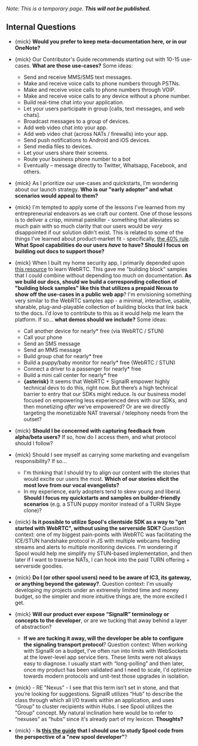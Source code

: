 *Note: This is a temporary page.  **This will not be published.***

## Internal Questions

- {mick} **Would you prefer to keep meta-documentation here, or in our OneNote?**
- {mick} Our Contributor's Guide recommends starting out with 10-15 use-cases.  **What are those use-cases?**  Some ideas:
  - Send and receive MMS/SMS text messages.
  - Make and receive voice calls to phone numbers through PSTNs.
  - Make and receive voice calls to phone numbers through VOIP.
  - Make and receive voice calls to any device without a phone number.
  - Build real-time chat into your application.
  - Let your users participate in group [calls, text messages, and web chats].
  - Broadcast messages to a group of devices.
  - Add web video chat into your app.
  - Add web video chat (across NATs / firewalls) into your app.
  - Send push notifications to Android and iOS devices.
  - Send media files to devices.
  - Let your users share their screens.
  - Route your business phone number to a bot
  - Eventually – message directly to Twitter, Whatsapp, Facebook, and others.
- {mick} As I prioritize our use-cases and quickstarts, I'm wondering about our launch strategy.  **Who is our "early adopter" and what scenarios would appeal to them?**
- {mick} I'm tempted to apply some of the lessons I've learned from my entrepreneurial endeavors as we craft our content.  One of those lessons is to deliver a crisp, minimal painkiller - something that alleviates so much pain with so much clarity that our users would be *very* disappointed if our solution didn't exist.  This is related to some of the things I've learned about product-market fit - specifically, [the 40% rule](https://uxplanet.org/understanding-product-market-fit-from-start-to-finish-596a4653814).   **What Spool capabilities do our users *have* to have?  Should I focus on building out docs to support those?**
- {mick} When I built my home security app, I primarily depended upon [this resource](https://webrtc.github.io/samples/) to learn WebRTC.  This gave me "building block" samples that I could combine without depending too much on documentation.  **As we build our docs, should we build a corresponding collection of "building block samples" like this that utilizes a prepaid Nexus to show off the use-cases in a public web app**?  I'm envisioning something very similar to the WebRTC samples app - a minimal, interactive, usable, sharable, plug-and-playable collection of building blocks that link back to the docs.  I'd love to contribute to this as it would help me learn the platform.  If so... **what demos should we include?**  Some ideas:
  - Call another device for nearly* free (via WebRTC / STUN)
  - Call your phone
  - Send an SMS message
  - Send an MMS message
  - Build group chat for nearly* free
  - Build a puppy/baby monitor for nearly* free (WebRTC / STUN)
  - Connect a driver to a passenger for nearly* free
  - Build a mini call center for nearly* free
  - **{asterisk}** It seems that WebRTC + SignalR empower highly technical devs to do this, right now.  But there’s a high technical barrier to entry that our SDKs might reduce.  Is our business model focused on empowering less experienced devs with our SDKs, and then monetizing *after* we’ve empowered?  Or are we directly targeting the monetizable NAT traversal / telephony needs from the outset?  

- {mick} **Should I be concerned with capturing feedback from alpha/beta users?**  If so, how do I access them, and what protocol should I follow?
- {mick} Should I see myself as carrying some marketing and evangelism responsibility?  If so...
  - I'm thinking that I should try to align our content with the stories that would excite our users the most.  **Which of our stories elicit the most love from our vocal evangelists?**
  - In my experience, early adopters tend to skew young and liberal.  **Should I focus my quickstarts and samples on builder-friendly scenarios** (e.g. a STUN puppy monitor instead of a TURN Skype clone)?
- {mick} **Is it possible to utilize Spool's clientside SDK as a way to "get started with WebRTC", without using the serverside SDK?**  Question context: one of my biggest pain-points with WebRTC was facilitating the ICE/STUN handshake protocol in JS with multiple webcams feeding streams and alerts to multiple monitoring devices.  I'm wondering if Spool would help me simplify my STUN-based implementation, and then later if I want to traverse NATs, I can hook into the paid TURN offering + serverside goodies.
- {mick}  **Do I (or other spool users) need to be aware of IC3, its gateway, or anything beyond the gateway?**.  Question context: I'm usually developing my projects under an extremely limited time and money budget, so the simpler and more intuitive things are, the more excited I get.
- {mick} **Will our product ever expose “SignalR” terminology or concepts to the developer**, or are we tucking that away behind a layer of abstraction?
   - **If we are tucking it away, will the developer be able to configure the signaling transport protocol**?  Question context: When working with SignalR on a budget, I’ve often run into limits with WebSockets at the lower-level app service tiers.  These limits were not always easy to diagnose.  I usually start with “long-polling” and then later, once my product has been validated and I need to scale, I'd optimize towards modern protocols and unit-test those upgrades in isolation.
- {mick} - RE "Nexus" - I see that this term isn’t set in stone, and that you’re looking for suggestions.  SignalR utilizes “Hub” to describe the class through which all I/O travels within an application, and uses “Group” to cluster recipients within Hubs.  I see Spool utilizes the "Group" concept.  My natural inclination here would be to refer to “nexuses” as “hubs” since it's already part of my lexicon. **Thoughts?**
- {mick} - **Is [this the guide](https://msazure.visualstudio.com/One/_git/COSINE-DEP-Spool?path=%2Fdoc%2Fguide%2Fgetting_started.md&_a=preview) that I should use to study Spool code from the perspective of a "new spool developer"**?

